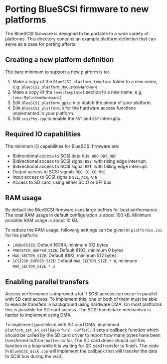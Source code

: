 Porting BlueSCSI firmware to new platforms
==========================================

The BlueSCSI firmware is designed to be portable to a wide variety of platforms.
This directory contains an example platform definition that can serve as a base for
porting efforts.

Creating a new platform definition
----------------------------------

The bare minimum to support a new platform is to:

1. Make a copy of the `BlueSCSI_platform_template` folder to a new name, e.g. `BlueSCSI_platform_MyCustomHardware`
2. Make a copy of the `[env:template]` section to a new name, e.g. `[env:MyCustomHardware]`
3. Edit `BlueSCSI_platform_gpio.h` to match the pinout of your platform.
4. Edit `BlueSCSI_platform.h` for the hardware access functions implemented in your platform.
5. Edit `scsiPhy.cpp` to enable the `RST` and `BSY` interrupts.

Required IO capabilities
------------------------

The minimum IO capabilities for BlueSCSI firmware are:

* Bidirectional access to SCSI data bus: `DB0`-`DB7`, `DBP`
* Bidirectional access to SCSI signal `BSY`, with rising edge interrupt.
* Bidirectional access to SCSI signal `RST`, with falling edge interrupt.
* Output access to SCSI signals `REQ`, `IO`, `CD`, `MSG`
* Input access to SCSI signals `SEL`, `ACK`, `ATN`
* Access to SD card, using either SDIO or SPI bus.

RAM usage
---------

By default the BlueSCSI firmware uses large buffers for best performance.
The total RAM usage in default configuration is about 100 kB.
Minimum possible RAM usage is about 10 kB.

To reduce the RAM usage, following settings can be given in `platformio.ini` for the platform:

* `LOGBUFSIZE`: Default 16384, minimum 512 bytes
* `PREFETCH_BUFFER_SIZE`: Default 8192, minimum 0 bytes
* `MAX_SECTOR_SIZE`: Default 8192, minimum 512 bytes
* `SCSI2SD_BUFFER_SIZE`: Default `MAX_SECTOR_SIZE * 8`, minimum `MAX_SECTOR_SIZE * 2`

Enabling parallel transfers
---------------------------

Access performance is improved a lot if SCSI access can occur in parallel with SD card access.
To implement this, one or both of them must be able to execute transfers in background using hardware DMA.
On most platforms this is possible for SD card access.
The SCSI handshake mechanism is harder to implement using DMA.

To implement parallelism with SD card DMA, implement `platform_set_sd_callback(func, buffer)`.
It sets a callback function which should be called by the SD card driver to report how many bytes have
been transferred to/from `buffer` so far. The SD card driver should call this function in a loop while
it is waiting for SD card transfer to finish. The code in `BlueSCSI_disk.cpp` will implement the callback
that will transfer the data to SCSI bus during the wait.
